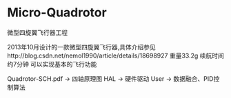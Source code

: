 # Micro-Quadrotor
微型四旋翼飞行器工程

2013年10月设计的一款微型四旋翼飞行器,具体介绍参见http://blog.csdn.net/nemol1990/article/details/18698927
重量33.2g 续航时间约7分钟 可以实现基本的飞行功能

Quadrotor-SCH.pdf	->	四轴原理图
HAL 				->	硬件驱动
User				->	数据融合、PID控制算法